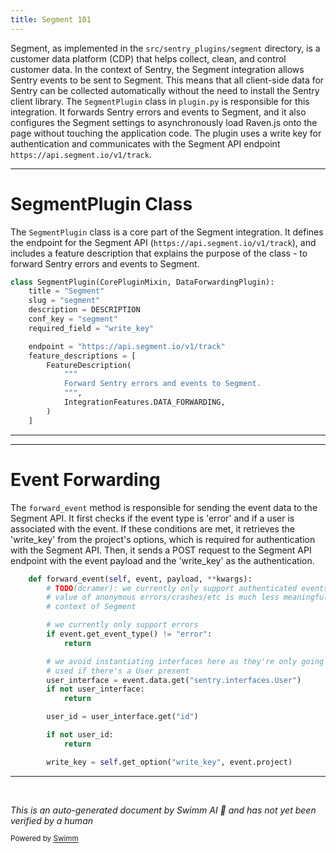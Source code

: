 ```yaml
---
title: Segment 101
---
```

Segment, as implemented in the `src/sentry_plugins/segment` directory, is a customer data platform (CDP) that helps collect, clean, and control customer data. In the context of Sentry, the Segment integration allows Sentry events to be sent to Segment. This means that all client-side data for Sentry can be collected automatically without the need to install the Sentry client library. The `SegmentPlugin` class in `plugin.py` is responsible for this integration. It forwards Sentry errors and events to Segment, and it also configures the Segment settings to asynchronously load Raven.js onto the page without touching the application code. The plugin uses a write key for authentication and communicates with the Segment API endpoint `https://api.segment.io/v1/track`.

<SwmSnippet path="/src/sentry_plugins/segment/plugin.py" line="17">

---

# SegmentPlugin Class

The `SegmentPlugin` class is a core part of the Segment integration. It defines the endpoint for the Segment API (`https://api.segment.io/v1/track`), and includes a feature description that explains the purpose of the class - to forward Sentry errors and events to Segment.

```python
class SegmentPlugin(CorePluginMixin, DataForwardingPlugin):
    title = "Segment"
    slug = "segment"
    description = DESCRIPTION
    conf_key = "segment"
    required_field = "write_key"

    endpoint = "https://api.segment.io/v1/track"
    feature_descriptions = [
        FeatureDescription(
            """
            Forward Sentry errors and events to Segment.
            """,
            IntegrationFeatures.DATA_FORWARDING,
        )
    ]
```

---

</SwmSnippet>

<SwmSnippet path="/src/sentry_plugins/segment/plugin.py" line="123">

---

# Event Forwarding

The `forward_event` method is responsible for sending the event data to the Segment API. It first checks if the event type is 'error' and if a user is associated with the event. If these conditions are met, it retrieves the 'write_key' from the project's options, which is required for authentication with the Segment API. Then, it sends a POST request to the Segment API endpoint with the event payload and the 'write_key' as the authentication.

```python
    def forward_event(self, event, payload, **kwargs):
        # TODO(dcramer): we currently only support authenticated events, as the
        # value of anonymous errors/crashes/etc is much less meaningful in the
        # context of Segment

        # we currently only support errors
        if event.get_event_type() != "error":
            return

        # we avoid instantiating interfaces here as they're only going to be
        # used if there's a User present
        user_interface = event.data.get("sentry.interfaces.User")
        if not user_interface:
            return

        user_id = user_interface.get("id")

        if not user_id:
            return

        write_key = self.get_option("write_key", event.project)
```

---

</SwmSnippet>

&nbsp;

*This is an auto-generated document by Swimm AI 🌊 and has not yet been verified by a human*

<SwmMeta version="3.0.0" repo-id="Z2l0aHViJTNBJTNBZGVtby1zZW50cnklM0ElM0Fzd2ltbWlv" repo-name="demo-sentry"><sup>Powered by [Swimm](/)</sup></SwmMeta>
